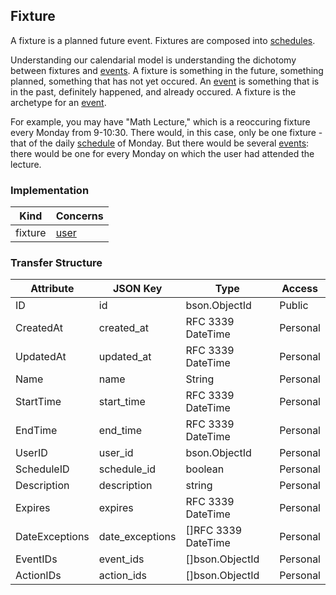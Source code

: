 Fixture
-------

A fixture is a planned future event. Fixtures are composed into [schedules](schedule.md).

Understanding our calendarial model is understanding the dichotomy between fixtures and [events](event.md). A fixture is something in the future, something planned, something that has not yet occured. An [event](event.md) is something that is in the past, definitely happened, and already occured. A fixture is the archetype for an [event](event.md). 

For example, you may have "Math Lecture," which is a reoccuring fixture every Monday from 9-10:30. There would, in this case, only be one fixture - that of the daily [schedule](schedule.md) of Monday. But there would be several [events](event.md): there would be one for every Monday on which the user had attended the lecture.

### Implementation
| Kind    | Concerns        |
| ------- | --------------- |
| fixture | [user](user.md) |

### Transfer Structure
| Attribute      | JSON Key      | Type                  | Access    |
| -------------- | ------------- | --------------------- | --------- |
| ID             | id              | bson.ObjectId       | Public    |
| CreatedAt      | created_at      | RFC 3339 DateTime   | Personal  |
| UpdatedAt      | updated_at      | RFC 3339 DateTime   | Personal  |
| Name           | name            | String              | Personal  |
| StartTime      | start_time      | RFC 3339 DateTime   | Personal  |
| EndTime        | end_time        | RFC 3339 DateTime   | Personal  |
| UserID         | user_id         | bson.ObjectId       | Personal  |
| ScheduleID     | schedule_id     | boolean             | Personal  |
| Description    | description     | string              | Personal  |
| Expires        | expires         | RFC 3339 DateTime   | Personal  |
| DateExceptions | date_exceptions | []RFC 3339 DateTime | Personal  |
| EventIDs       | event_ids       | []bson.ObjectId     | Personal  |
| ActionIDs      | action_ids      | []bson.ObjectId     | Personal  |
